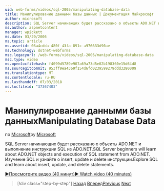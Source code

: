 ```yaml
---
uid: web-forms/videos/sql-2005/manipulating-database-data
title: Манипулирование данными базы данных | Документация Майкрософт
author: microsoft
description: SQL Server начинающих будет рассказано о объекты ADO.NET и выполнение инструкции SQL из ADO.NET. Изучение SQL и узнайте о insert, update и delete sta...
ms.author: aspnetcontent
manager: wpickett
ms.date: 03/29/2006
ms.topic: article
ms.assetid: 03a4cdda-480f-43fa-891c-a976633d90ae
ms.technology: dotnet-webforms
msc.legacyurl: /web-forms/videos/sql-2005/manipulating-database-data
msc.type: video
ms.openlocfilehash: f4099d5789e907a69a73d5e02b198360e15d64d8
ms.sourcegitcommit: 953ff9ea4369f154d6fd0239599279ddd3280009
ms.translationtype: MT
ms.contentlocale: ru-RU
ms.lasthandoff: 07/03/2018
ms.locfileid: "37367403"
---
```

<a name="manipulating-database-data"></a><span data-ttu-id="b0e4d-104">Манипулирование данными базы данных</span><span class="sxs-lookup"><span data-stu-id="b0e4d-104">Manipulating Database Data</span></span>
====================
<span data-ttu-id="b0e4d-105">по [Microsoft](https://github.com/microsoft)</span><span class="sxs-lookup"><span data-stu-id="b0e4d-105">by [Microsoft](https://github.com/microsoft)</span></span>

<span data-ttu-id="b0e4d-106">SQL Server начинающих будет рассказано о объекты ADO.NET и выполнение инструкции SQL из ADO.NET.</span><span class="sxs-lookup"><span data-stu-id="b0e4d-106">SQL Server beginners will learn about ADO.NET objects and execution of SQL statement from ADO.NET.</span></span> <span data-ttu-id="b0e4d-107">Изучение SQL и узнайте о insert, update и delete инструкции.</span><span class="sxs-lookup"><span data-stu-id="b0e4d-107">Explore SQL and learn about insert, update, and delete statements.</span></span>

[<span data-ttu-id="b0e4d-108">&#9654;Просмотрите видео (40 минут)</span><span class="sxs-lookup"><span data-stu-id="b0e4d-108">&#9654; Watch video (40 minutes)</span></span>](https://channel9.msdn.com/Blogs/ASP-NET-Site-Videos/manipulating-database-data)

> [!div class="step-by-step"]
> <span data-ttu-id="b0e4d-109">[Назад](designing-relational-database-tables.md)
> [Вперед](more-structured-query-language.md)</span><span class="sxs-lookup"><span data-stu-id="b0e4d-109">[Previous](designing-relational-database-tables.md)
[Next](more-structured-query-language.md)</span></span>
